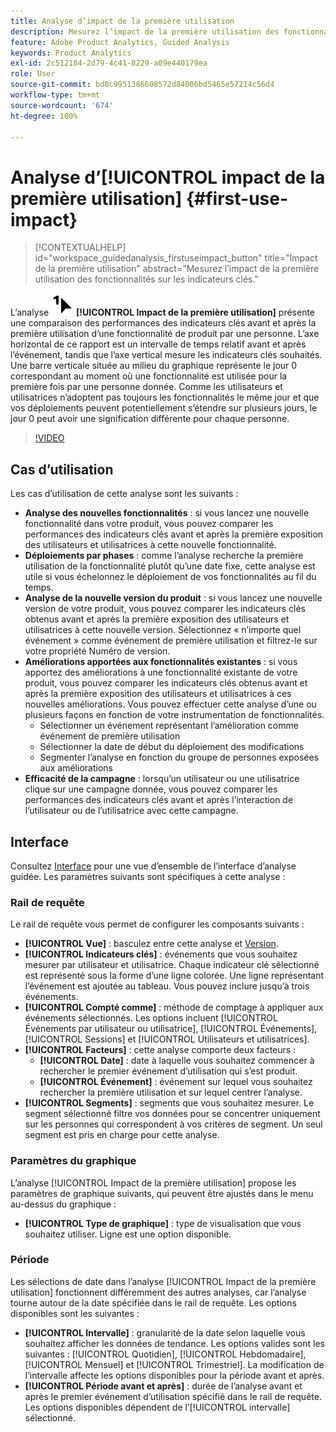 ```yaml
---
title: Analyse d’impact de la première utilisation
description: Mesurez l’impact de la première utilisation des fonctionnalités sur les indicateurs clés.
feature: Adobe Product Analytics, Guided Analysis
keywords: Product Analytics
exl-id: 2c512184-2d79-4c41-8229-a09e440179ea
role: User
source-git-commit: bd8c9951386608572d84006bd5465e57214c56d4
workflow-type: tm+mt
source-wordcount: '674'
ht-degree: 100%

---
```


# Analyse d’[!UICONTROL impact de la première utilisation] {#first-use-impact}

<!-- markdownlint-disable MD034 -->

>[!CONTEXTUALHELP]
>id="workspace_guidedanalysis_firstuseimpact_button"
>title="Impact de la première utilisation"
>abstract="Mesurez l’impact de la première utilisation des fonctionnalités sur les indicateurs clés."

<!-- markdownlint-enable MD034 -->

L’analyse ![FirstUse](/help/assets/icons/FirstUse.svg) **[!UICONTROL Impact de la première utilisation]** présente une comparaison des performances des indicateurs clés avant et après la première utilisation d’une fonctionnalité de produit par une personne. L’axe horizontal de ce rapport est un intervalle de temps relatif avant et après l’événement, tandis que l’axe vertical mesure les indicateurs clés souhaités. Une barre verticale située au milieu du graphique représente le jour 0 correspondant au moment où une fonctionnalité est utilisée pour la première fois par une personne donnée. Comme les utilisateurs et utilisatrices n’adoptent pas toujours les fonctionnalités le même jour et que vos déploiements peuvent potentiellement s’étendre sur plusieurs jours, le jour 0 peut avoir une signification différente pour chaque personne.


>[!VIDEO](https://video.tv.adobe.com/v/3421661/?quality=12&learn=on)


## Cas d’utilisation

Les cas d’utilisation de cette analyse sont les suivants :

* **Analyse des nouvelles fonctionnalités** : si vous lancez une nouvelle fonctionnalité dans votre produit, vous pouvez comparer les performances des indicateurs clés avant et après la première exposition des utilisateurs et utilisatrices à cette nouvelle fonctionnalité.
* **Déploiements par phases** : comme l’analyse recherche la première utilisation de la fonctionnalité plutôt qu’une date fixe, cette analyse est utile si vous échelonnez le déploiement de vos fonctionnalités au fil du temps.
* **Analyse de la nouvelle version du produit** : si vous lancez une nouvelle version de votre produit, vous pouvez comparer les indicateurs clés obtenus avant et après la première exposition des utilisateurs et utilisatrices à cette nouvelle version. Sélectionnez « n’importe quel événement » comme événement de première utilisation et filtrez-le sur votre propriété Numéro de version.
* **Améliorations apportées aux fonctionnalités existantes** : si vous apportez des améliorations à une fonctionnalité existante de votre produit, vous pouvez comparer les indicateurs clés obtenus avant et après la première exposition des utilisateurs et utilisatrices à ces nouvelles améliorations. Vous pouvez effectuer cette analyse d’une ou plusieurs façons en fonction de votre instrumentation de fonctionnalités.
   * Sélectionner un événement représentant l’amélioration comme événement de première utilisation
   * Sélectionner la date de début du déploiement des modifications
   * Segmenter l’analyse en fonction du groupe de personnes exposées aux améliorations
* **Efficacité de la campagne** : lorsqu’un utilisateur ou une utilisatrice clique sur une campagne donnée, vous pouvez comparer les performances des indicateurs clés avant et après l’interaction de l’utilisateur ou de l’utilisatrice avec cette campagne.

## Interface

Consultez [Interface](../overview.md#interface) pour une vue d’ensemble de l’interface d’analyse guidée. Les paramètres suivants sont spécifiques à cette analyse :

### Rail de requête

Le rail de requête vous permet de configurer les composants suivants :

* **[!UICONTROL Vue]** : basculez entre cette analyse et [Version](release-impact.md).
* **[!UICONTROL Indicateurs clés]** : événements que vous souhaitez mesurer par utilisateur et utilisatrice. Chaque indicateur clé sélectionné est représenté sous la forme d’une ligne colorée. Une ligne représentant l’événement est ajoutée au tableau. Vous pouvez inclure jusqu’à trois événements.
* **[!UICONTROL Compté comme]** : méthode de comptage à appliquer aux événements sélectionnés. Les options incluent [!UICONTROL Événements par utilisateur ou utilisatrice], [!UICONTROL Événements], [!UICONTROL Sessions] et [!UICONTROL Utilisateurs et utilisatrices].
* **[!UICONTROL Facteurs]** : cette analyse comporte deux facteurs :
   * **[!UICONTROL Date]** : date à laquelle vous souhaitez commencer à rechercher le premier événement d’utilisation qui s’est produit.
   * **[!UICONTROL Événement]** : événement sur lequel vous souhaitez rechercher la première utilisation et sur lequel centrer l’analyse.
* **[!UICONTROL Segments]** : segments que vous souhaitez mesurer. Le segment sélectionné filtre vos données pour se concentrer uniquement sur les personnes qui correspondent à vos critères de segment. Un seul segment est pris en charge pour cette analyse.

### Paramètres du graphique

L’analyse [!UICONTROL Impact de la première utilisation] propose les paramètres de graphique suivants, qui peuvent être ajustés dans le menu au-dessus du graphique :

* **[!UICONTROL Type de graphique]** : type de visualisation que vous souhaitez utiliser. Ligne est une option disponible.

### Période

Les sélections de date dans l’analyse [!UICONTROL Impact de la première utilisation] fonctionnent différemment des autres analyses, car l’analyse tourne autour de la date spécifiée dans le rail de requête. Les options disponibles sont les suivantes :

* **[!UICONTROL Intervalle]** : granularité de la date selon laquelle vous souhaitez afficher les données de tendance. Les options valides sont les suivantes : [!UICONTROL Quotidien], [!UICONTROL Hebdomadaire], [!UICONTROL Mensuel] et [!UICONTROL Trimestriel]. La modification de l’intervalle affecte les options disponibles pour la période avant et après.
* **[!UICONTROL Période avant et après]** : durée de l’analyse avant et après le premier événement d’utilisation spécifié dans le rail de requête. Les options disponibles dépendent de l’[!UICONTROL intervalle] sélectionné.

<!--
## Example

See below for an example of the analysis.

![First use impact](../assets/first-use-impact.png)

-->
